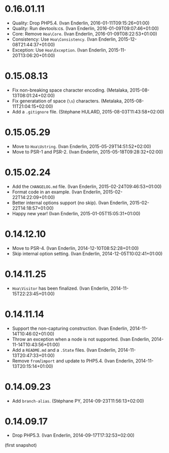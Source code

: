 # 0.16.01.11

  * Quality: Drop PHP5.4. (Ivan Enderlin, 2016-01-11T09:15:26+01:00)
  * Quality: Run devtools:cs. (Ivan Enderlin, 2016-01-09T09:07:46+01:00)
  * Core: Remove `Hoa\Core`. (Ivan Enderlin, 2016-01-09T08:22:53+01:00)
  * Consistency: Use `Hoa\Consistency`. (Ivan Enderlin, 2015-12-08T21:44:37+01:00)
  * Exception: Use `Hoa\Exception`. (Ivan Enderlin, 2015-11-20T13:06:20+01:00)

# 0.15.08.13

  * Fix non-breaking space character encoding. (Metalaka, 2015-08-13T08:01:24+02:00)
  * Fix generatation of space (`\s`) characters. (Metalaka, 2015-08-11T21:04:15+02:00)
  * Add a `.gitignore` file. (Stéphane HULARD, 2015-08-03T11:43:58+02:00)

# 0.15.05.29

  * Move to `Hoa\Ustring`. (Ivan Enderlin, 2015-05-29T14:51:52+02:00)
  * Move to PSR-1 and PSR-2. (Ivan Enderlin, 2015-05-18T09:28:32+02:00)

# 0.15.02.24

  * Add the `CHANGELOG.md` file. (Ivan Enderlin, 2015-02-24T09:46:53+01:00)
  * Format code in an example. (Ivan Enderlin, 2015-02-22T14:22:09+01:00)
  * Better internal options support (no skip). (Ivan Enderlin, 2015-02-22T14:18:57+01:00)
  * Happy new year! (Ivan Enderlin, 2015-01-05T15:05:31+01:00)

# 0.14.12.10

  * Move to PSR-4. (Ivan Enderlin, 2014-12-10T08:52:28+01:00)
  * Skip internal option setting. (Ivan Enderlin, 2014-12-05T10:02:41+01:00)

# 0.14.11.25

  * `Hoa\Visitor` has been finalized. (Ivan Enderlin, 2014-11-15T22:23:45+01:00)

# 0.14.11.14

  * Support the non-capturing construction. (Ivan Enderlin, 2014-11-14T10:46:02+01:00)
  * Throw an exception when a node is not supported. (Ivan Enderlin, 2014-11-14T10:43:56+01:00)
  * Add a `README.md` and a `.State` files. (Ivan Enderlin, 2014-11-13T20:47:33+01:00)
  * Remove `from`/`import` and update to PHP5.4. (Ivan Enderlin, 2014-11-13T20:15:14+01:00)

# 0.14.09.23

  * Add `branch-alias`. (Stéphane PY, 2014-09-23T11:56:13+02:00)

# 0.14.09.17

  * Drop PHP5.3. (Ivan Enderlin, 2014-09-17T17:32:53+02:00)

(first snapshot)
